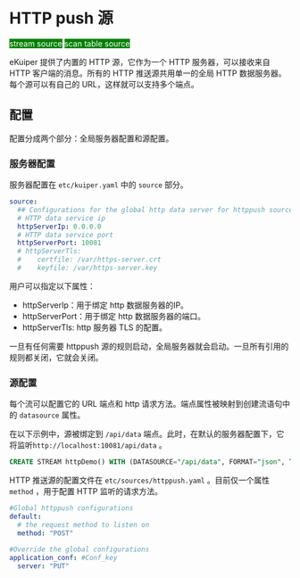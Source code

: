 # HTTP push 源

<span style="background:green;color:white;">stream source</span>
<span style="background:green;color:white">scan table source</span>

eKuiper 提供了内置的 HTTP 源，它作为一个 HTTP 服务器，可以接收来自 HTTP 客户端的消息。所有的 HTTP 推送源共用单一的全局 HTTP 数据服务器。每个源可以有自己的 URL，这样就可以支持多个端点。

## 配置

配置分成两个部分：全局服务器配置和源配置。

### 服务器配置

服务器配置在 `etc/kuiper.yaml` 中的 `source` 部分。

```yaml
source:
  ## Configurations for the global http data server for httppush source
  # HTTP data service ip
  httpServerIp: 0.0.0.0
  # HTTP data service port
  httpServerPort: 10081
  # httpServerTls:
  #    certfile: /var/https-server.crt
  #    keyfile: /var/https-server.key
```

用户可以指定以下属性：

- httpServerIp：用于绑定 http 数据服务器的IP。
- httpServerPort：用于绑定 http 数据服务器的端口。
- httpServerTls: http 服务器 TLS 的配置。

一旦有任何需要 httppush 源的规则启动，全局服务器就会启动。一旦所有引用的规则都关闭，它就会关闭。

### 源配置

每个流可以配置它的 URL 端点和 http 请求方法。端点属性被映射到创建流语句中的 `datasource` 属性。

在以下示例中，源被绑定到 `/api/data` 端点。此时，在默认的服务器配置下，它将监听`http://localhost:10081/api/data` 。

```sql
CREATE STREAM httpDemo() WITH (DATASOURCE="/api/data", FORMAT="json", TYPE="httppush")
```

HTTP 推送源的配置文件在 `etc/sources/httppush.yaml` 。目前仅一个属性 `method` ，用于配置 HTTP 监听的请求方法。

```yaml
#Global httppush configurations
default:
  # the request method to listen on
  method: "POST"
  
#Override the global configurations
application_conf: #Conf_key
  server: "PUT"
```
